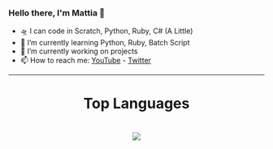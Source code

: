 ### Hello there, I'm Mattia 👋

- 🛸 I can code in Scratch, Python, Ruby, C# (A Little)
- 🌱 I’m currently learning Python, Ruby, Batch Script
- 🔭 I’m currently working on projects
- 📫 How to reach me: [YouTube](https://www.youtube.com/channel/UCohKir-O0ZqYlfwywLaIKpw) - [Twitter](https://twitter.com/etimologyyy)

---

<h1 align="center">Top Languages<h1>

<p align="center">
  <img src="https://github-readme-stats.vercel.app/api/top-langs/?username=etimology&layout=compact">
</p>
